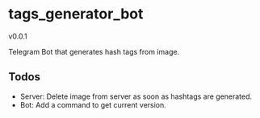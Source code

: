 # tags_generator_bot

v0.0.1

Telegram Bot that generates hash tags from image.

## Todos

- Server: Delete image from server as soon as hashtags are generated.
- Bot: Add a command to get current version.
